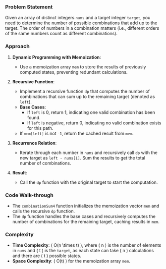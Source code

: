 ### Problem Statement
Given an array of distinct integers `nums` and a target integer `target`, you need to determine the number of possible combinations that add up to the target. The order of numbers in a combination matters (i.e., different orders of the same numbers count as different combinations).

### Approach
1. **Dynamic Programming with Memoization**:
   - Use a memoization array `mem` to store the results of previously computed states, preventing redundant calculations.

2. **Recursive Function**:
   - Implement a recursive function `dp` that computes the number of combinations that can sum up to the remaining target (denoted as `left`).
   - **Base Cases**:
     - If `left` is 0, return 1, indicating one valid combination has been found.
     - If `left` is negative, return 0, indicating no valid combination exists for this path.
   - If `mem[left]` is not `-1`, return the cached result from `mem`.

3. **Recurrence Relation**:
   - Iterate through each number in `nums` and recursively call `dp` with the new target as `left - nums[i]`. Sum the results to get the total number of combinations.

4. **Result**:
   - Call the `dp` function with the original target to start the computation.

### Code Walk-through
- The `combinationSum4` function initializes the memoization vector `mem` and calls the recursive `dp` function.
- The `dp` function handles the base cases and recursively computes the number of combinations for the remaining target, caching results in `mem`.

### Complexity
- **Time Complexity**: \( O(n \times t) \), where \( n \) is the number of elements in `nums` and \( t \) is the `target`, as each state can take \( n \) calculations and there are \( t \) possible states.
- **Space Complexity**: \( O(t) \) for the memoization array `mem`.

